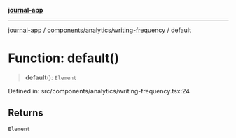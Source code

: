 [**journal-app**](../../../../README.md)

***

[journal-app](../../../../modules.md) / [components/analytics/writing-frequency](../README.md) / default

# Function: default()

> **default**(): `Element`

Defined in: src/components/analytics/writing-frequency.tsx:24

## Returns

`Element`
